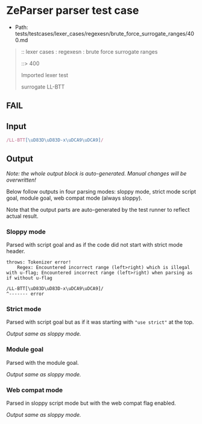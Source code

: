 # ZeParser parser test case

- Path: tests/testcases/lexer_cases/regexesn/brute_force_surrogate_ranges/400.md

> :: lexer cases : regexesn : brute force surrogate ranges
>
> ::> 400
>
> Imported lexer test
>
> surrogate LL-BTT

## FAIL

## Input

`````js
/LL-BTT[\uD83D\uD83D-x\uDCA9\uDCA9]/
`````

## Output

_Note: the whole output block is auto-generated. Manual changes will be overwritten!_

Below follow outputs in four parsing modes: sloppy mode, strict mode script goal, module goal, web compat mode (always sloppy).

Note that the output parts are auto-generated by the test runner to reflect actual result.

### Sloppy mode

Parsed with script goal and as if the code did not start with strict mode header.

`````
throws: Tokenizer error!
    Regex: Encountered incorrect range (left>right) which is illegal with u-flag; Encountered incorrect range (left>right) when parsing as if without u-flag

/LL-BTT[\uD83D\uD83D-x\uDCA9\uDCA9]/
^------- error
`````

### Strict mode

Parsed with script goal but as if it was starting with `"use strict"` at the top.

_Output same as sloppy mode._

### Module goal

Parsed with the module goal.

_Output same as sloppy mode._

### Web compat mode

Parsed in sloppy script mode but with the web compat flag enabled.

_Output same as sloppy mode._
